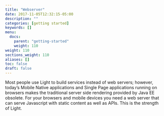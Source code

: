 ```yaml
---
title: "Webserver"
date: 2017-11-05T12:32:15-05:00
description: ""
categories: [getting started]
keywords: []
menu:
  docs:
    parent: "getting-started"
    weight: 110
weight: 110
sections_weight: 110
aliases: []
toc: false
draft: false
---
```


Most people use Light to build services instead of web servers; however, today’s Mobile Native applications and Single Page applications running on browsers makes the traditional server side rendering provided by Java EE obsolete. For your browsers and mobile devices you need a web server that can serve Javascript with static content as well as APIs. This is the strength of Light.